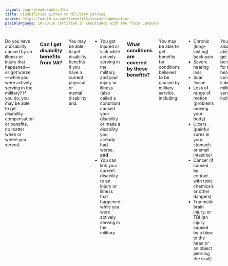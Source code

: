 ```yaml
---
layout: page-breadcrumbs.html
title: Disabilities Linked to Military Service
source: https://eauth.va.gov/ebenefits/learn/compensation
plainlanguage: 10-28-16 certified in compliance with the Plain Language Act
---
```



<div class="section one" markdown="0">
<div class="primary" markdown="0">
<div class="row" markdown="0">
<div class="small-12 columns usa-content" markdown="1">


Do you have a disability caused by an illness or injury that happened—or got worse—while you were actively serving in the military? If you do, you may be able to get disability compensation or benefits, no matter when or where you served. 

### Can I get disability benefits from VA?

You may be able to get disability benefits if you have a current physical or mental disability and:
- You got injured or sick while actively serving in the military, and your injury or illness (also called a condition) caused your disability or made a disability you already had worse, **and** 
- You can link your current disability to an injury or illness that happened while you were actively serving in the military

### What conditions are covered by these benefits?

You may be able to get benefits for conditions believed to be caused by military service, including:

- Chronic (long-lasting) back pain
- Severe hearing loss
- Scar tissue
- Loss of range of motion (problems moving your body)
- Ulcers (painful sores in your stomach or small intestine)
- Cancer (if caused by contact with toxic chemicals or other dangers)
- Traumatic brain injury, or TBI (an injury caused by a blow to the head or an object piercing the skull)

You may also be able to get benefits for mental health conditions linked to military service, including:

- Posttraumatic stress disorder (PTSD)
- Severe depression
- Severe anxiety

### How do I get these benefits? 

You’ll need to apply for benefits. [Apply for disability benefits](/disability-benefits/apply-for-benefits/).

[See the full list of disabilities](http://www.benefits.va.gov/warms/bookc.asp).
</div>

</div>
</div>
</div>

</div>
